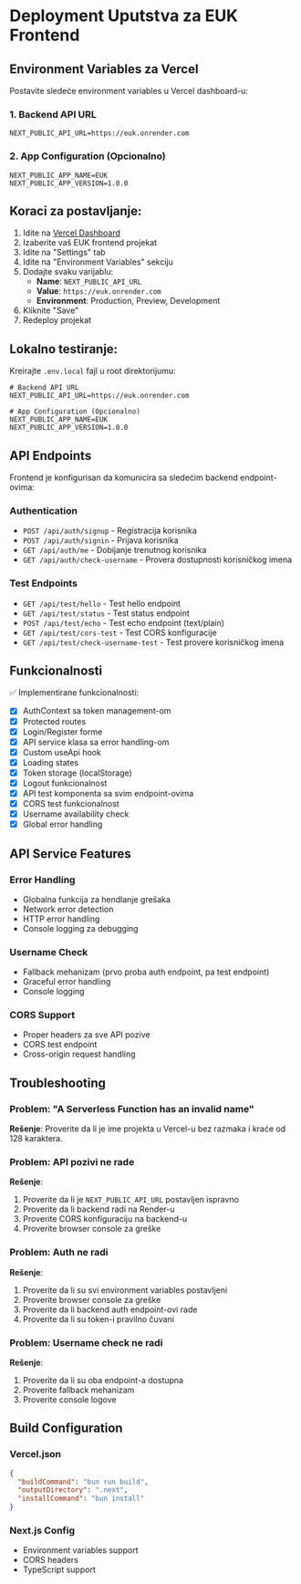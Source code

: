 # Deployment Uputstva za EUK Frontend

## Environment Variables za Vercel

Postavite sledeće environment variables u Vercel dashboard-u:

### 1. Backend API URL
```
NEXT_PUBLIC_API_URL=https://euk.onrender.com
```

### 2. App Configuration (Opcionalno)
```
NEXT_PUBLIC_APP_NAME=EUK
NEXT_PUBLIC_APP_VERSION=1.0.0
```

## Koraci za postavljanje:

1. Idite na [Vercel Dashboard](https://vercel.com/dashboard)
2. Izaberite vaš EUK frontend projekat
3. Idite na "Settings" tab
4. Idite na "Environment Variables" sekciju
5. Dodajte svaku varijablu:
   - **Name**: `NEXT_PUBLIC_API_URL`
   - **Value**: `https://euk.onrender.com`
   - **Environment**: Production, Preview, Development
6. Kliknite "Save"
7. Redeploy projekat

## Lokalno testiranje:

Kreirajte `.env.local` fajl u root direktorijumu:

```env
# Backend API URL
NEXT_PUBLIC_API_URL=https://euk.onrender.com

# App Configuration (Opcionalno)
NEXT_PUBLIC_APP_NAME=EUK
NEXT_PUBLIC_APP_VERSION=1.0.0
```

## API Endpoints

Frontend je konfigurisan da komunicira sa sledećim backend endpoint-ovima:

### Authentication
- `POST /api/auth/signup` - Registracija korisnika
- `POST /api/auth/signin` - Prijava korisnika
- `GET /api/auth/me` - Dobijanje trenutnog korisnika
- `GET /api/auth/check-username` - Provera dostupnosti korisničkog imena

### Test Endpoints
- `GET /api/test/hello` - Test hello endpoint
- `GET /api/test/status` - Test status endpoint
- `POST /api/test/echo` - Test echo endpoint (text/plain)
- `GET /api/test/cors-test` - Test CORS konfiguracije
- `GET /api/test/check-username-test` - Test provere korisničkog imena

## Funkcionalnosti

✅ Implementirane funkcionalnosti:
- [x] AuthContext sa token management-om
- [x] Protected routes
- [x] Login/Register forme
- [x] API service klasa sa error handling-om
- [x] Custom useApi hook
- [x] Loading states
- [x] Token storage (localStorage)
- [x] Logout funkcionalnost
- [x] API test komponenta sa svim endpoint-ovima
- [x] CORS test funkcionalnost
- [x] Username availability check
- [x] Global error handling

## API Service Features

### Error Handling
- Globalna funkcija za hendlanje grešaka
- Network error detection
- HTTP error handling
- Console logging za debugging

### Username Check
- Fallback mehanizam (prvo proba auth endpoint, pa test endpoint)
- Graceful error handling
- Console logging

### CORS Support
- Proper headers za sve API pozive
- CORS test endpoint
- Cross-origin request handling

## Troubleshooting

### Problem: "A Serverless Function has an invalid name"
**Rešenje**: Proverite da li je ime projekta u Vercel-u bez razmaka i kraće od 128 karaktera.

### Problem: API pozivi ne rade
**Rešenje**: 
1. Proverite da li je `NEXT_PUBLIC_API_URL` postavljen ispravno
2. Proverite da li backend radi na Render-u
3. Proverite CORS konfiguraciju na backend-u
4. Proverite browser console za greške

### Problem: Auth ne radi
**Rešenje**:
1. Proverite da li su svi environment variables postavljeni
2. Proverite browser console za greške
3. Proverite da li backend auth endpoint-ovi rade
4. Proverite da li su token-i pravilno čuvani

### Problem: Username check ne radi
**Rešenje**:
1. Proverite da li su oba endpoint-a dostupna
2. Proverite fallback mehanizam
3. Proverite console logove

## Build Configuration

### Vercel.json
```json
{
  "buildCommand": "bun run build",
  "outputDirectory": ".next",
  "installCommand": "bun install"
}
```

### Next.js Config
- Environment variables support
- CORS headers
- TypeScript support 